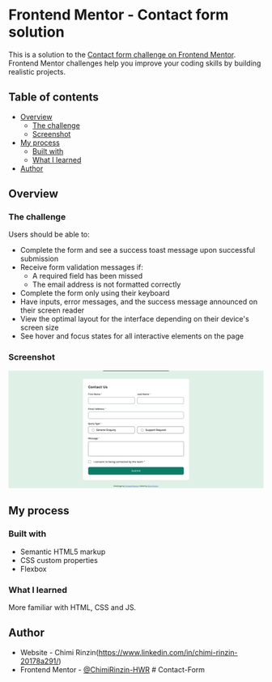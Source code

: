 # Frontend Mentor - Contact form solution

This is a solution to the [Contact form challenge on Frontend Mentor](https://www.frontendmentor.io/challenges/contact-form--G-hYlqKJj). Frontend Mentor challenges help you improve your coding skills by building realistic projects.

## Table of contents

- [Overview](#overview)
  - [The challenge](#the-challenge)
  - [Screenshot](#screenshot)
- [My process](#my-process)
  - [Built with](#built-with)
  - [What I learned](#what-i-learned)
- [Author](#author)

## Overview

### The challenge

Users should be able to:

- Complete the form and see a success toast message upon successful submission
- Receive form validation messages if:
  - A required field has been missed
  - The email address is not formatted correctly
- Complete the form only using their keyboard
- Have inputs, error messages, and the success message announced on their screen reader
- View the optimal layout for the interface depending on their device's screen size
- See hover and focus states for all interactive elements on the page

### Screenshot

![](./Screenshot.png)

## My process

### Built with

- Semantic HTML5 markup
- CSS custom properties
- Flexbox

### What I learned

More familiar with HTML, CSS and JS.

## Author

- Website - Chimi Rinzin(https://www.linkedin.com/in/chimi-rinzin-20178a291/)
- Frontend Mentor - [@ChimiRinzin-HWR](https://www.frontendmentor.io/profile/chimirinzin-hwr)
#   C o n t a c t - F o r m 
 
 